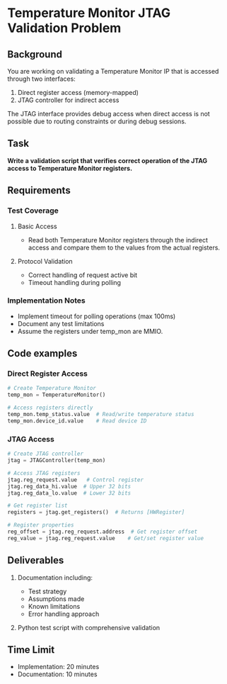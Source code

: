 # Temperature Monitor JTAG Validation Problem

## Background
You are working on validating a Temperature Monitor IP that is accessed through two interfaces:
1. Direct register access (memory-mapped)
2. JTAG controller for indirect access

The JTAG interface provides debug access when direct access is not possible due to routing constraints or during debug sessions.

## Task
**Write a validation script that verifies correct operation of the JTAG access to Temperature Monitor registers.**

## Requirements

### Test Coverage
1. Basic Access
   - Read both Temperature Monitor registers through the indirect access and compare them to the values from the actual registers.

2. Protocol Validation
   - Correct handling of request active bit
   - Timeout handling during polling

### Implementation Notes
- Implement timeout for polling operations (max 100ms)
- Document any test limitations
- Assume the registers under temp_mon are MMIO.

## Code examples

### Direct Register Access
```python
# Create Temperature Monitor
temp_mon = TemperatureMonitor()

# Access registers directly
temp_mon.temp_status.value  # Read/write temperature status
temp_mon.device_id.value    # Read device ID
```

### JTAG Access
```python
# Create JTAG controller
jtag = JTAGController(temp_mon)

# Access JTAG registers
jtag.reg_request.value   # Control register
jtag.reg_data_hi.value  # Upper 32 bits
jtag.reg_data_lo.value  # Lower 32 bits

# Get register list
registers = jtag.get_registers()  # Returns [HWRegister]

# Register properties
reg_offset = jtag.reg_request.address  # Get register offset
reg_value = jtag.reg_request.value    # Get/set register value
```

## Deliverables
1. Documentation including:
   - Test strategy
   - Assumptions made
   - Known limitations
   - Error handling approach

2. Python test script with comprehensive validation


## Time Limit
- Implementation: 20 minutes
- Documentation: 10 minutes
